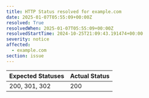 ```yaml
---
title: HTTP Status resolved for example.com
date: 2025-01-07T05:55:09+00:00Z
resolved: True
resolvedWhen: 2025-01-07T05:55:09+00:00Z
resolvedStartTime: 2024-10-25T21:09:43.191474+00:00
severity: notice
affected:
  - example.com
section: issue
---
```


| Expected Statuses | Actual Status  |
|-------------------|----------------|
| 200, 301, 302 | 200 |
